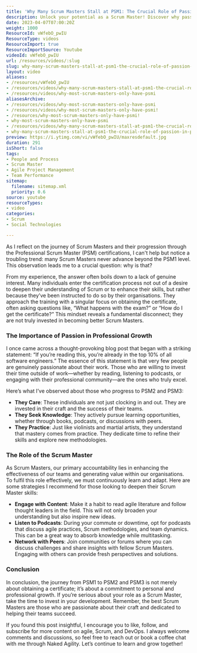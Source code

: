 ```yaml
---
title: 'Why Many Scrum Masters Stall at PSM1: The Crucial Role of Passion in Professional Growth'
description: Unlock your potential as a Scrum Master! Discover why passion fuels progression from PSM1 to PSM2 and PSM3 in our latest blog post.
date: 2023-04-07T07:00:20Z
weight: 1000
ResourceId: vWfebO_pwIU
ResourceType: videos
ResourceImport: true
ResourceImportSource: Youtube
videoId: vWfebO_pwIU
url: /resources/videos/:slug
slug: why-many-scrum-masters-stall-at-psm1-the-crucial-role-of-passion-in-professional-growth
layout: video
aliases:
- /resources/vWfebO_pwIU
- /resources/videos/why-many-scrum-masters-stall-at-psm1-the-crucial-role-of-passion-in-professional-growth
- /resources/videos/why-most-scrum-masters-only-have-psmi
aliasesArchive:
- /resources/videos/why-most-scrum-masters-only-have-psmi
- /resources/videos/why-most-scrum-masters-only-have-psmi!
- /resources/why-most-scrum-masters-only-have-psmi!
- why-most-scrum-masters-only-have-psmi
- /resources/videos/why-many-scrum-masters-stall-at-psm1-the-crucial-role-of-passion-in-professional-growth
- why-many-scrum-masters-stall-at-psm1-the-crucial-role-of-passion-in-professional-growth
preview: https://i.ytimg.com/vi/vWfebO_pwIU/maxresdefault.jpg
duration: 291
isShort: false
tags:
- People and Process
- Scrum Master
- Agile Project Management
- Team Performance
sitemap:
  filename: sitemap.xml
  priority: 0.6
source: youtube
resourceTypes:
- video
categories:
- Scrum
- Social Technologies

---
```

As I reflect on the journey of Scrum Masters and their progression through the Professional Scrum Master (PSM) certifications, I can't help but notice a troubling trend: many Scrum Masters never advance beyond the PSM1 level. This observation leads me to a crucial question: why is that? 

From my experience, the answer often boils down to a lack of genuine interest. Many individuals enter the certification process not out of a desire to deepen their understanding of Scrum or to enhance their skills, but rather because they’ve been instructed to do so by their organisations. They approach the training with a singular focus on obtaining the certificate, often asking questions like, “What happens with the exam?” or “How do I get the certificate?” This mindset reveals a fundamental disconnect; they are not truly invested in becoming better Scrum Masters.

### The Importance of Passion in Professional Growth

I once came across a thought-provoking blog post that began with a striking statement: “If you’re reading this, you’re already in the top 10% of all software engineers.” The essence of this statement is that very few people are genuinely passionate about their work. Those who are willing to invest their time outside of work—whether by reading, listening to podcasts, or engaging with their professional community—are the ones who truly excel. 

Here’s what I’ve observed about those who progress to PSM2 and PSM3:

- **They Care**: These individuals are not just clocking in and out. They are invested in their craft and the success of their teams.
- **They Seek Knowledge**: They actively pursue learning opportunities, whether through books, podcasts, or discussions with peers.
- **They Practice**: Just like violinists and martial artists, they understand that mastery comes from practice. They dedicate time to refine their skills and explore new methodologies.

### The Role of the Scrum Master

As Scrum Masters, our primary accountability lies in enhancing the effectiveness of our teams and generating value within our organisations. To fulfil this role effectively, we must continuously learn and adapt. Here are some strategies I recommend for those looking to deepen their Scrum Master skills:

- **Engage with Content**: Make it a habit to read agile literature and follow thought leaders in the field. This will not only broaden your understanding but also inspire new ideas.
- **Listen to Podcasts**: During your commute or downtime, opt for podcasts that discuss agile practices, Scrum methodologies, and team dynamics. This can be a great way to absorb knowledge while multitasking.
- **Network with Peers**: Join communities or forums where you can discuss challenges and share insights with fellow Scrum Masters. Engaging with others can provide fresh perspectives and solutions.

### Conclusion

In conclusion, the journey from PSM1 to PSM2 and PSM3 is not merely about obtaining a certificate; it’s about a commitment to personal and professional growth. If you’re serious about your role as a Scrum Master, take the time to invest in your development. Remember, the best Scrum Masters are those who are passionate about their craft and dedicated to helping their teams succeed.

If you found this post insightful, I encourage you to like, follow, and subscribe for more content on agile, Scrum, and DevOps. I always welcome comments and discussions, so feel free to reach out or book a coffee chat with me through Naked Agility. Let’s continue to learn and grow together!
